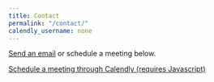 ```yaml
---
title: Contact
permalink: "/contact/"
calendly_username: none
---
```


<a class="button" href="mailto:me@jacobmacmillan.xyz">Send an email</a> or schedule a meeting below.

<noscript><a href="https://calendly.com/jacobmacmillan">Schedule a meeting through Calendly (requires Javascript)</a></noscript>

<!-- Calendly inline widget begin -->
<div class="calendly-inline-widget" data-url="https://calendly.com/jacobmacmillan/15min" style="min-width:320px;height:630px;"></div>
<script type="text/javascript" src="https://assets.calendly.com/assets/external/widget.js"></script>
<!-- Calendly inline widget end -->
